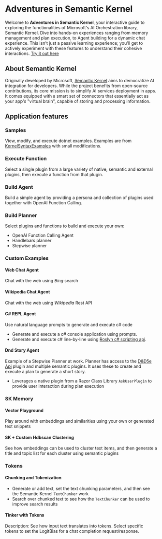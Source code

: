# Adventures in Semantic Kernel

Welcome to **Adventures in Semantic Kernel**, your interactive guide to exploring the functionalities of Microsoft's AI Orchestration library, Semantic Kernel. Dive into hands-on experiences ranging from memory management and plan execution, to Agent building for a dynamic chat experience. This isn't just a passive learning experience; you'll get to actively experiment with these features to understand their cohesive interactions. [Try it out here](https://adventuresinsemantickernel.azurewebsites.net/)

## About Semantic Kernel

Originally developed by Microsoft, [Semantic Kernel](https://learn.microsoft.com/en-us/semantic-kernel/overview/) aims to democratize AI integration for developers. While the project benefits from open-source contributions, its core mission is to simplify AI services deployment in apps. It comes equipped with a smart set of connectors that essentially act as your app's "virtual brain", capable of storing and processing information.

## Application features

### Samples
View, modify, and execute dotnet examples. Examples are from [KernelSyntaxExamples](https://github.com/microsoft/semantic-kernel/tree/main/dotnet/samples/KernelSyntaxExamples) with small modifications.

### Execute Function
Select a single plugin from a large variety of native, semantic and external plugins, then execute a function from that plugin.

### Build Agent
Build a simple agent by providing a persona and collection of plugins used together with OpenAI Function Calling.

### Build Planner
Select plugins and functions to build and execute your own:
  - OpenAI Function Calling Agent
  - Handlebars planner
  - Stepwise planner


### Custom Examples

#### Web Chat Agent
Chat with the web using _Bing_ search

#### Wikipedia Chat Agent
Chat with the web using _Wikipedia_ Rest API

#### C# REPL Agent
Use natural language prompts to generate and execute c# code
 - Generate and execute a c# console application using prompts.
 - Generate and execute c# line-by-line using [Roslyn c# scripting api](https://github.com/dotnet/roslyn/blob/main/docs/wiki/Scripting-API-Samples.md).

#### Dnd Story Agent
Example of a Stepwise Planner at work. Planner has access to the [D&D5e Api](https://www.dnd5eapi.co/) plugin and multiple semantic plugins. It uses these to create and execute a plan to generate a short story.
 - Leverages a native plugin from a Razor Class Library `AskUserPlugin` to provide user interaction during plan execution

### SK Memory

#### Vector Playground
Play around with embeddings and similarities using your own or generated text snippets

#### SK + Custom Hdbscan Clustering
See how embeddings can be used to cluster text items, and then generate a title and topic list for each cluster using semantic plugins

### Tokens

#### Chunking and Tokenization
 - Generate or add text, set the text chunking parameters, and then see the Semantic Kernel `TextChunker` work
 - Search over chunked text to see how the `TextChunker` can be used to improve search results

#### Tinker with Tokens
Description: See how input text translates into tokens. Select specific tokens to set the LogitBias for a chat completion request/response.
